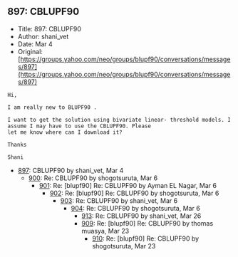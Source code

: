## 897: CBLUPF90

- Title: 897: CBLUPF90
- Author: shani_vet
- Date: Mar 4
- Original: [https://groups.yahoo.com/neo/groups/blupf90/conversations/messages/897](https://groups.yahoo.com/neo/groups/blupf90/conversations/messages/897)

```
Hi,

I am really new to BLUPF90 .

I want to get the solution using bivariate linear- threshold models. I assume I may have to use the CBLUPF90. Please
let me know where can I download it? 

Thanks

Shani
```

- [897](0897.md): CBLUPF90 by shani_vet, Mar 4
    - [900](0900.md): Re: CBLUPF90 by shogotsuruta, Mar 6
        - [901](0901.md): Re: [blupf90] Re: CBLUPF90 by Ayman EL Nagar, Mar 6
            - [902](0902.md): Re: [blupf90] Re: CBLUPF90 by shogotsuruta, Mar 6
                - [903](0903.md): Re: CBLUPF90 by shani_vet, Mar 6
                    - [904](0904.md): Re: CBLUPF90 by shogotsuruta, Mar 6
                        - [913](0913.md): Re: CBLUPF90 by shani_vet, Mar 26
                        - [909](0909.md): Re: [blupf90] Re: CBLUPF90 by thomas muasya, Mar 23
                            - [910](0910.md): Re: [blupf90] Re: CBLUPF90 by shogotsuruta, Mar 23
